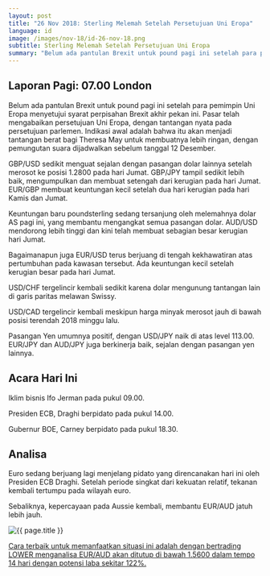 ```yaml
---
layout: post
title: "26 Nov 2018: Sterling Melemah Setelah Persetujuan Uni Eropa"
language: id
image: /images/nov-18/id-26-nov-18.png
subtitle: Sterling Melemah Setelah Persetujuan Uni Eropa
summary: "Belum ada pantulan Brexit untuk pound pagi ini setelah para pemimpin Uni Eropa menyetujui syarat perpisahan Brexit akhir pekan ini. Pasar telah mengabaikan persetujuan Uni Eropa, dengan tantangan nyata pada persetujuan parlemen"
---
```

## Laporan Pagi: 07.00 London

Belum ada pantulan Brexit untuk pound pagi ini setelah para pemimpin Uni Eropa menyetujui syarat perpisahan Brexit akhir pekan ini. Pasar telah mengabaikan persetujuan Uni Eropa, dengan tantangan nyata pada persetujuan parlemen. Indikasi awal adalah bahwa itu akan menjadi tantangan berat bagi Theresa May untuk membuatnya lebih ringan, dengan pemungutan suara dijadwalkan sebelum tanggal 12 Desember.

GBP/USD sedikit menguat sejalan dengan pasangan dolar lainnya setelah merosot ke posisi 1.2800 pada hari Jumat. GBP/JPY tampil sedikit lebih baik, mengumpulkan dan membuat setengah dari kerugian pada hari Jumat. EUR/GBP membuat keuntungan kecil setelah dua hari kerugian pada hari Kamis dan Jumat.

Keuntungan baru poundsterling sedang tersanjung oleh melemahnya dolar AS pagi ini, yang membantu mengangkat semua pasangan dolar. AUD/USD mendorong lebih tinggi dan kini telah membuat sebagian besar kerugian hari Jumat.

Bagaimanapun juga EUR/USD terus berjuang di tengah kekhawatiran atas pertumbuhan pada kawasan tersebut. Ada keuntungan kecil setelah kerugian besar pada hari Jumat.

USD/CHF tergelincir kembali sedikit karena dolar mengunung tantangan lain di garis paritas melawan Swissy.

USD/CAD tergelincir kembali meskipun harga minyak merosot jauh di bawah posisi terendah 2018 minggu lalu.

Pasangan Yen umumnya positif, dengan USD/JPY naik di atas level 113.00. EUR/JPY dan AUD/JPY juga berkinerja baik, sejalan dengan pasangan yen lainnya.

## Acara Hari Ini

Iklim bisnis Ifo Jerman pada pukul 09.00.

Presiden ECB, Draghi berpidato pada pukul 14.00.

Gubernur BOE, Carney berpidato pada pukul 18.30.

## Analisa

Euro sedang berjuang lagi menjelang pidato yang direncanakan hari ini oleh Presiden ECB Draghi. Setelah periode singkat dari kekuatan relatif, tekanan kembali tertumpu pada wilayah euro.

Sebaliknya, kepercayaan pada Aussie kembali, membantu EUR/AUD jatuh lebih jauh.

<img src="{{ site.url }}/images/nov-18/id-26-nov-18.png" alt="{{ page.title }}" title="{{ page.title }}">

<a href="%LINK%%?currency=USD&market=forex&underlying=frxEURAUD&formname=higherlower&duration_amount=14&duration_units=d&amount=10&amount_type=stake&expiry_type=duration&barrier=1.5600" target="_blank" rel="noopener noreferrer nofollow">Cara terbaik untuk memanfaatkan situasi ini adalah dengan bertrading LOWER menganalisa EUR/AUD akan ditutup di bawah 1.5600 dalam tempo 14 hari dengan potensi laba sekitar 122%.</a>

